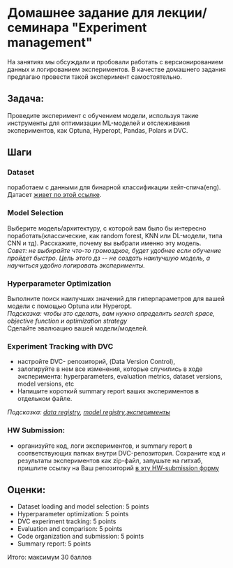 # Домашнее задание для лекции/семинара "Experiment management" 

На занятиях мы обсуждали и пробовали работать с версионированием данных и логированием экспериментов. 
В качестве домашнего задания предлагаю провести такой эксперимент самостоятельно.

## Задача:
Проведите эксперимент с обучением модели, используя такие инструменты для оптимизации ML-моделей и отслеживания экспериментов, как Optuna, Hyperopt, Pandas, Polars и DVC.

## Шаги

### Dataset
поработаем с данными для бинарной классификации хейт-спича(eng). Датасет [живет по этой ссылке](https://github.com/intelligence-csd-auth-gr/Ethos-Hate-Speech-Dataset/blob/master/ethos/ethos_data/Ethos_Dataset_Binary.csv). 

### Model Selection
Выберите модель/архитектуру, с которой вам было бы интересно поработать(классические, как random forest, KNN или DL-модели, типа CNN и тд). Расскажите, почему вы выбрали именно эту модель.<br>
*Совет: не выбирайте что-то громоздкое, будет удобнее если обучение пройдет быстро. Цель этого дз -- не создать наилучшую модель, а научиться удобно логировать эксперименты.*

### Hyperparameter Optimization
Выполните поиск  наилучших значений для гиперпараметров для вашей модели с помощью Optuna или Hyperopt.<br>
*Подсказка: чтобы это сделать, вам нужно определить search space, objective function и optimization strategy*<br>
Сделайте эвалюацию вашей модели/моделей. 

### Experiment Tracking with DVC
- настройте DVC- репозиторий,  (Data Version Control), 
- залогируйте в нем все изменения, которые случились в ходе эксперимента: hyperparameters, evaluation metrics, dataset versions, model versions, etc
- Напишите короткий summary report ваших экспериментов в отдельном файле.

*Подсказка: [data registry](https://dvc.org/doc/use-cases/data-registry), [model registry](https://dvc.org/doc/use-cases/model-registry),[эксперименты](https://dvc.org/doc/use-cases/experiment-tracking)*


### HW Submission:
- организуйте код, логи экспериментов, и summary report в соответствующих папках внутри DVC-репозитория.
Сохраните код и результаты экспериментов как zip-файл, запушьте на гитхаб, пришлите ссылку на Ваш репозиторий [в эту HW-submission форму](https://forms.gle/BXUpob3G4iReRGgD6)  

## Оценки:
- Dataset loading and model selection: 5 points
- Hyperparameter optimization: 5 points
- DVC experiment tracking: 5 points
- Evaluation and comparison: 5 points
- Code organization and submission: 5 points
- Summary report: 5 points

Итого: максимум 30 баллов

